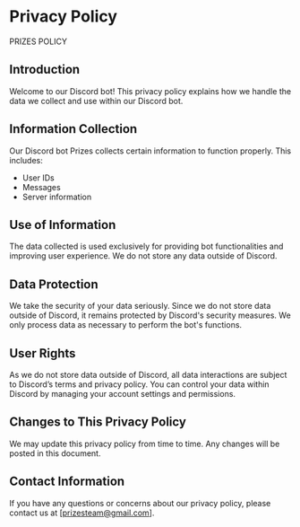 # Privacy Policy
PRIZES POLICY 
## Introduction
Welcome to our Discord bot! This privacy policy explains how we handle the data we collect and use within our Discord bot.

## Information Collection
Our Discord bot Prizes collects certain information to function properly. This includes:
- User IDs
- Messages
- Server information

## Use of Information
The data collected is used exclusively for providing bot functionalities and improving user experience. We do not store any data outside of Discord.

## Data Protection
We take the security of your data seriously. Since we do not store data outside of Discord, it remains protected by Discord's security measures. We only process data as necessary to perform the bot's functions.

## User Rights
As we do not store data outside of Discord, all data interactions are subject to Discord’s terms and privacy policy. You can control your data within Discord by managing your account settings and permissions.

## Changes to This Privacy Policy
We may update this privacy policy from time to time. Any changes will be posted in this document.

## Contact Information
If you have any questions or concerns about our privacy policy, please contact us at [prizesteam@gmail.com].
